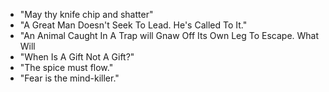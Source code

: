 * "May thy knife chip and shatter"
* "A Great Man Doesn't Seek To Lead. He's Called To It."
* "An Animal Caught In A Trap will Gnaw Off Its Own Leg To Escape. What Will
* "When Is A Gift Not A Gift?"
* "The spice must flow."
* "Fear is the mind-killer."